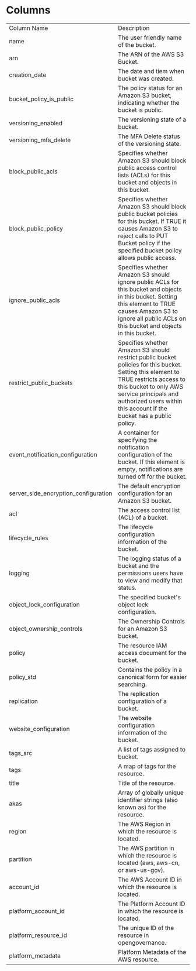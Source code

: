 # Columns  

<table>
	<tr><td>Column Name</td><td>Description</td></tr>
	<tr><td>name</td><td>The user friendly name of the bucket.</td></tr>
	<tr><td>arn</td><td>The ARN of the AWS S3 Bucket.</td></tr>
	<tr><td>creation_date</td><td>The date and tiem when bucket was created.</td></tr>
	<tr><td>bucket_policy_is_public</td><td>The policy status for an Amazon S3 bucket, indicating whether the bucket is public.</td></tr>
	<tr><td>versioning_enabled</td><td>The versioning state of a bucket.</td></tr>
	<tr><td>versioning_mfa_delete</td><td>The MFA Delete status of the versioning state.</td></tr>
	<tr><td>block_public_acls</td><td>Specifies whether Amazon S3 should block public access control lists (ACLs) for this bucket and objects in this bucket.</td></tr>
	<tr><td>block_public_policy</td><td>Specifies whether Amazon S3 should block public bucket policies for this bucket. If TRUE it causes Amazon S3 to reject calls to PUT Bucket policy if the specified bucket policy allows public access.</td></tr>
	<tr><td>ignore_public_acls</td><td>Specifies whether Amazon S3 should ignore public ACLs for this bucket and objects in this bucket. Setting this element to TRUE causes Amazon S3 to ignore all public ACLs on this bucket and objects in this bucket.</td></tr>
	<tr><td>restrict_public_buckets</td><td>Specifies whether Amazon S3 should restrict public bucket policies for this bucket. Setting this element to TRUE restricts access to this bucket to only AWS service principals and authorized users within this account if the bucket has a public policy.</td></tr>
	<tr><td>event_notification_configuration</td><td>A container for specifying the notification configuration of the bucket. If this element is empty, notifications are turned off for the bucket.</td></tr>
	<tr><td>server_side_encryption_configuration</td><td>The default encryption configuration for an Amazon S3 bucket.</td></tr>
	<tr><td>acl</td><td>The access control list (ACL) of a bucket.</td></tr>
	<tr><td>lifecycle_rules</td><td>The lifecycle configuration information of the bucket.</td></tr>
	<tr><td>logging</td><td>The logging status of a bucket and the permissions users have to view and modify that status.</td></tr>
	<tr><td>object_lock_configuration</td><td>The specified bucket&#39;s object lock configuration.</td></tr>
	<tr><td>object_ownership_controls</td><td>The Ownership Controls for an Amazon S3 bucket.</td></tr>
	<tr><td>policy</td><td>The resource IAM access document for the bucket.</td></tr>
	<tr><td>policy_std</td><td>Contains the policy in a canonical form for easier searching.</td></tr>
	<tr><td>replication</td><td>The replication configuration of a bucket.</td></tr>
	<tr><td>website_configuration</td><td>The website configuration information of the bucket.</td></tr>
	<tr><td>tags_src</td><td>A list of tags assigned to bucket.</td></tr>
	<tr><td>tags</td><td>A map of tags for the resource.</td></tr>
	<tr><td>title</td><td>Title of the resource.</td></tr>
	<tr><td>akas</td><td>Array of globally unique identifier strings (also known as) for the resource.</td></tr>
	<tr><td>region</td><td>The AWS Region in which the resource is located.</td></tr>
	<tr><td>partition</td><td>The AWS partition in which the resource is located (aws, aws-cn, or aws-us-gov).</td></tr>
	<tr><td>account_id</td><td>The AWS Account ID in which the resource is located.</td></tr>
	<tr><td>platform_account_id</td><td>The Platform Account ID in which the resource is located.</td></tr>
	<tr><td>platform_resource_id</td><td>The unique ID of the resource in opengovernance.</td></tr>
	<tr><td>platform_metadata</td><td>Platform Metadata of the AWS resource.</td></tr>
</table>